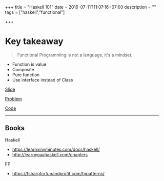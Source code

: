 +++
title = "Haskell 101"
date = 2019-07-11T11:07:16+07:00
description = ""
tags = ["haskell","functional"]

+++

# Key takeaway

> Functional Programming is not a language, it's a mindset.

- Function is value
- Composite
- Pure function
- Use interface instead of Class


[Slide](https://dev.jigko.net/slides/haskell-101/)

[Problem](https://www.hackerrank.com/challenges/crush/problem)

[Code](https://dev.jigko.net/slides/haskell-101/array-crush.hs)

---

## Books

Haskell
- https://learnxinyminutes.com/docs/haskell/
- http://learnyouahaskell.com/chapters

FP
- https://fsharpforfunandprofit.com/fppatterns/
